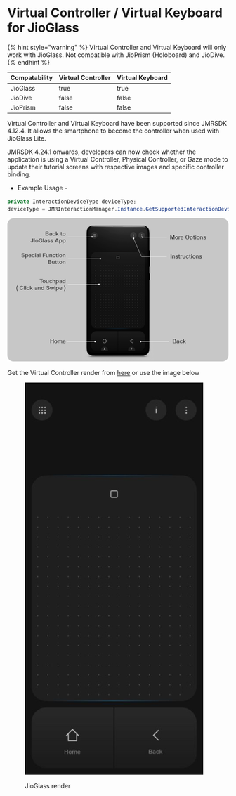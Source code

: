 # Virtual Controller / Virtual Keyboard for JioGlass

{% hint style="warning" %}
Virtual Controller and Virtual Keyboard will only work with JioGlass. Not compatible with JioPrism (Holoboard) and JioDive.
{% endhint %}

<table><thead><tr><th>Compatability</th><th data-type="checkbox">Virtual Controller</th><th data-type="checkbox">Virtual Keyboard</th></tr></thead><tbody><tr><td>JioGlass</td><td>true</td><td>true</td></tr><tr><td>JioDive</td><td>false</td><td>false</td></tr><tr><td>JioPrism</td><td>false</td><td>false</td></tr></tbody></table>

Virtual Controller and Virtual Keyboard have been supported since JMRSDK 4.12.4. It allows the smartphone to become the controller when used with JioGlass Lite.

JMRSDK 4.24.1 onwards, developers can now check whether the application is using a Virtual Controller, Physical Controller, or Gaze mode to update their tutorial screens with respective images and specific controller binding.&#x20;

* Example Usage -&#x20;

```csharp
private InteractionDeviceType deviceType; 
deviceType = JMRInteractionManager.Instance.GetSupportedInteractionDeviceType();
```

![Virtual Controller and its functions](<../.gitbook/assets/VC Keybinding.png>)

Get the Virtual Controller render from [here](https://tesseractpvt-my.sharepoint.com/:f:/g/personal/virendra_tesseract_in/EoFrakY5K7RBkZv8zioMXIUBgzA6RP86w7-_bIG2-C624w?e=OPYnO9) or use the image below

<figure><img src="../.gitbook/assets/image (6).png" alt=""><figcaption><p>JioGlass render</p></figcaption></figure>
